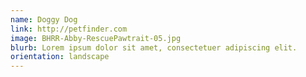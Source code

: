 ```yaml
---
name: Doggy Dog
link: http://petfinder.com
image: BHRR-Abby-RescuePawtrait-05.jpg
blurb: Lorem ipsum dolor sit amet, consectetuer adipiscing elit.
orientation: landscape
---
```

